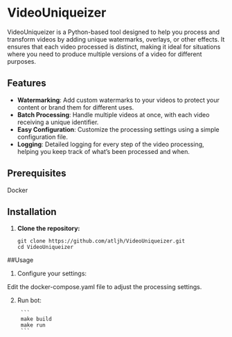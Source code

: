 # VideoUniqueizer

VideoUniqueizer is a Python-based tool designed to help you process and transform videos by adding unique watermarks, overlays, or other effects. It ensures that each video processed is distinct, making it ideal for situations where you need to produce multiple versions of a video for different purposes.

## Features

- **Watermarking**: Add custom watermarks to your videos to protect your content or brand them for different uses.
- **Batch Processing**: Handle multiple videos at once, with each video receiving a unique identifier.
- **Easy Configuration**: Customize the processing settings using a simple configuration file.
- **Logging**: Detailed logging for every step of the video processing, helping you keep track of what’s been processed and when.

## Prerequisites

Docker

## Installation

1. **Clone the repository:**

   ```
   git clone https://github.com/atljh/VideoUniqueizer.git
   cd VideoUniqueizer
    ```
##Usage
1. Configure your settings:

Edit the docker-compose.yaml file to adjust the processing settings.

2. Run bot:

        ```
        make build
        make run
        ```
